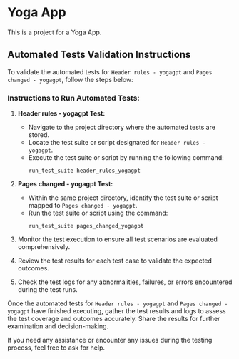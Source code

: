 # Yoga App

This is a project for a Yoga App.

## Automated Tests Validation Instructions

To validate the automated tests for `Header rules - yogagpt` and `Pages changed - yogagpt`, follow the steps below:

### Instructions to Run Automated Tests:

1. **Header rules - yogagpt Test:**
   - Navigate to the project directory where the automated tests are stored.
   - Locate the test suite or script designated for `Header rules - yogagpt`.
   - Execute the test suite or script by running the following command:
     ```
     run_test_suite header_rules_yogagpt
     ```

2. **Pages changed - yogagpt Test:**
   - Within the same project directory, identify the test suite or script mapped to `Pages changed - yogagpt`.
   - Run the test suite or script using the command:
     ```
     run_test_suite pages_changed_yogagpt
     ```

3. Monitor the test execution to ensure all test scenarios are evaluated comprehensively.
4. Review the test results for each test case to validate the expected outcomes.
5. Check the test logs for any abnormalities, failures, or errors encountered during the test runs.

Once the automated tests for `Header rules - yogagpt` and `Pages changed - yogagpt` have finished executing, gather the test results and logs to assess the test coverage and outcomes accurately. Share the results for further examination and decision-making.

If you need any assistance or encounter any issues during the testing process, feel free to ask for help.

